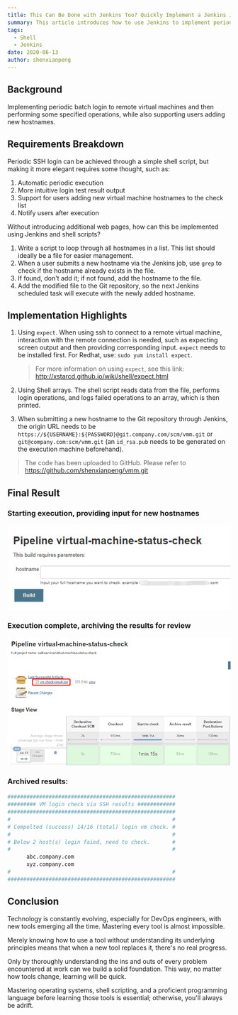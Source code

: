 ```yaml
---
title: This Can Be Done with Jenkins Too? Quickly Implement a Jenkins Job for Periodic Batch Login to Remote Virtual Machines and Support Adding New Hostnames
summary: This article introduces how to use Jenkins to implement periodic batch login to remote virtual machines and support users adding new hostnames. It provides complete implementation code and steps.
tags:
  - Shell
  - Jenkins
date: 2020-06-13
author: shenxianpeng
---
```


## Background

Implementing periodic batch login to remote virtual machines and then performing some specified operations, while also supporting users adding new hostnames.



## Requirements Breakdown

Periodic SSH login can be achieved through a simple shell script, but making it more elegant requires some thought, such as:

1. Automatic periodic execution
2. More intuitive login test result output
3. Support for users adding new virtual machine hostnames to the check list
4. Notify users after execution

Without introducing additional web pages, how can this be implemented using Jenkins and shell scripts?

1. Write a script to loop through all hostnames in a list.  This list should ideally be a file for easier management.
2. When a user submits a new hostname via the Jenkins job, use `grep` to check if the hostname already exists in the file.
3. If found, don't add it; if not found, add the hostname to the file.
4. Add the modified file to the Git repository, so the next Jenkins scheduled task will execute with the newly added hostname.

## Implementation Highlights

1. Using `expect`.  When using ssh to connect to a remote virtual machine, interaction with the remote connection is needed, such as expecting screen output and then providing corresponding input.  `expect` needs to be installed first. For Redhat, use: `sudo yum install expect`.

    > For more information on using `expect`, see this link: http://xstarcd.github.io/wiki/shell/expect.html

2. Using Shell arrays.  The shell script reads data from the file, performs login operations, and logs failed operations to an array, which is then printed.

3. When submitting a new hostname to the Git repository through Jenkins, the origin URL needs to be `https://${USERNAME}:${PASSWORD}@git.company.com/scm/vmm.git` or `git@company.com:scm/vmm.git` (an `id_rsa.pub` needs to be generated on the execution machine beforehand).

> The code has been uploaded to GitHub. Please refer to https://github.com/shenxianpeng/vmm.git

## Final Result

### Starting execution, providing input for new hostnames

![Bulid with parameters](pipeline-start.png)

### Execution complete, archiving the results for review

![VM 检查结果](pipeline-result.png)

### Archived results:

```bash
#####################################################
######### VM login check via SSH results ############
#####################################################
#                                                   #
# Compelted (success) 14/16 (total) login vm check. #
#                                                   #
# Below 2 host(s) login faied, need to check.       #
#                                                   #
      abc.company.com
      xyz.company.com
#                                                   #
#####################################################
```

## Conclusion

Technology is constantly evolving, especially for DevOps engineers, with new tools emerging all the time. Mastering every tool is almost impossible.

Merely knowing how to use a tool without understanding its underlying principles means that when a new tool replaces it, there's no real progress.

Only by thoroughly understanding the ins and outs of every problem encountered at work can we build a solid foundation.  This way, no matter how tools change, learning will be quick.

Mastering operating systems, shell scripting, and a proficient programming language before learning those tools is essential; otherwise, you'll always be adrift.